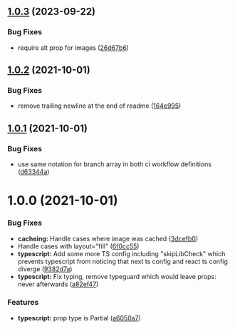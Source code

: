 ## [1.0.3](https://github.com/farbenmeer/next-image-autosize/compare/v1.0.2...v1.0.3) (2023-09-22)


### Bug Fixes

* require alt prop for images ([26d67b6](https://github.com/farbenmeer/next-image-autosize/commit/26d67b694c2d0787ef3d565ed9dc89feb932b22d))

## [1.0.2](https://github.com/farbenmeer/next-image-autosize/compare/v1.0.1...v1.0.2) (2021-10-01)


### Bug Fixes

* remove trailing newline at the end of readme ([164e995](https://github.com/farbenmeer/next-image-autosize/commit/164e9952a98d706e180d126cb1052e1b459b6837))

## [1.0.1](https://github.com/farbenmeer/next-image-autosize/compare/v1.0.0...v1.0.1) (2021-10-01)


### Bug Fixes

* use same notation for branch array in both ci workflow definitions ([d63344a](https://github.com/farbenmeer/next-image-autosize/commit/d63344a0a61f6f9a21dc259a49d825063a064423))

# 1.0.0 (2021-10-01)


### Bug Fixes

* **cacheing:** Handle cases where image was cached ([3dcefb0](https://github.com/farbenmeer/next-image-from-file/commit/3dcefb02027e99a2b339ae34beb88aff19aca5d5))
* Handle cases with layout="fill" ([6f0cc55](https://github.com/farbenmeer/next-image-from-file/commit/6f0cc55c763fb3b405f37ddc93eb111b64fa5d7e))
* **typescript:** Add some more TS config including "skipLibCheck" which prevents typescript from noticing that next ts config and react ts config diverge ([9382d7a](https://github.com/farbenmeer/next-image-from-file/commit/9382d7a5acfa523d0d9f2b06c4099f5143419ed3))
* **typescript:** Fix typing, remove typeguard which would leave props: never afterwards ([a82ef47](https://github.com/farbenmeer/next-image-from-file/commit/a82ef471c12e057e1d0fa745131b7870c86f3bfc))


### Features

* **typescript:** prop type is Partial<ImageProps> ([a6050a7](https://github.com/farbenmeer/next-image-from-file/commit/a6050a749de6f31521cb52b32def5aaf5613165f))
